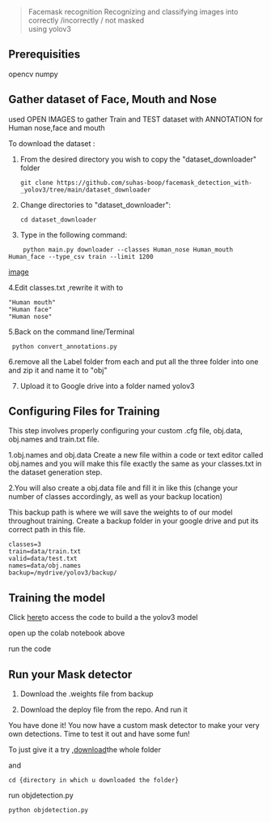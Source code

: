 > Facemask recognition 
Recognizing and classifying images into correctly /incorrectly / not masked  
using yolov3

## Prerequisities
opencv
numpy

## Gather dataset of Face, Mouth and Nose
used OPEN IMAGES to gather Train and TEST dataset with ANNOTATION  for Human nose,face and mouth

To download the dataset :

1. From the desired directory you wish to copy the "dataset_downloader" folder 

	```
	git clone https://github.com/suhas-boop/facemask_detection_with-_yolov3/tree/main/dataset_downloader
	```

2. Change directories to "dataset_downloader":
	```
	cd dataset_downloader
	```
3. Type in the following command:
```
	python main.py downloader --classes Human_nose Human_mouth Human_face --type_csv train --limit 1200 
```
[image](https://drive.google.com/file/d/1p2I-yhFz6lY6kmJU9hd9Q86t7wvckS2s/view?usp=sharing)


4.Edit  classes.txt ,rewrite it with to
```
"Human mouth"
"Human face"
"Human nose"
```

5.Back on the command line/Terminal 
```
 python convert_annotations.py
```

6.remove all the Label folder from each and  put all the three folder into one and zip it and name it to "obj"

7. Upload it to Google drive into a folder named yolov3

## Configuring Files for Training
This step involves properly configuring your custom .cfg file, obj.data, obj.names and train.txt file.

1.obj.names and obj.data
Create a new file within a code or text editor called obj.names and you will make this file exactly the same as your classes.txt in the dataset generation step.

2.You will also create a obj.data file and fill it in like this (change your number of classes accordingly, as well as your backup location)

This backup path is where we will save the weights to of our model throughout training. Create a backup folder in your google drive and put its correct path in this file.

```
classes=3
train=data/train.txt
valid=data/test.txt
names=data/obj.names
backup=/mydrive/yolov3/backup/
```
## Training the model 


Click [here](https://colab.research.google.com/drive/1-sXTffc8Xe2De7QmxxvT5KGGB0bguAmF?usp=sharing)to access the code to build a the yolov3 model 


open up the colab notebook above

run the code 

## Run your Mask detector
1. Download the .weights file from backup 

2. Download the deploy file from the repo. And run it 

You have done it! You now have a custom mask detector to make your very own detections. Time to test it out and have some fun!








To just give it a try ,[download](https://drive.google.com/drive/folders/1dkTaH6Aj-1zArTsa4aaceFYdW-kF2D2_?usp=sharing)the whole folder 

and 
```
cd {directory in which u downloaded the folder}
```
run objdetection.py 
```
python objdetection.py 
```